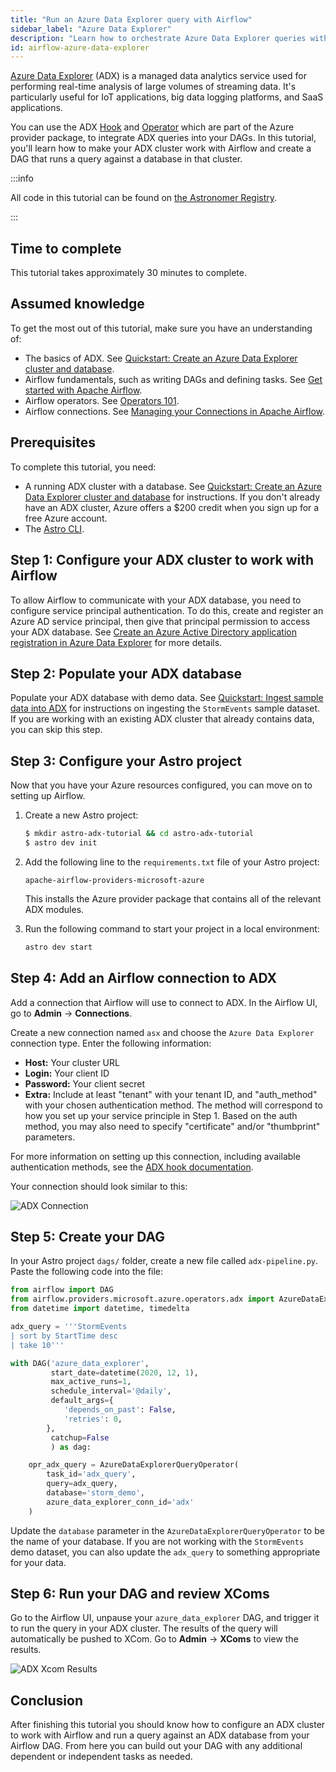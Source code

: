 ```yaml
---
title: "Run an Azure Data Explorer query with Airflow"
sidebar_label: "Azure Data Explorer"
description: "Learn how to orchestrate Azure Data Explorer queries with your Apache Airflow DAGs."
id: airflow-azure-data-explorer
---
```


[Azure Data Explorer](https://azure.microsoft.com/en-us/services/data-explorer/) (ADX) is a managed data analytics service used for performing real-time analysis of large volumes of streaming data. It's particularly useful for IoT applications, big data logging platforms, and SaaS applications.

You can use the ADX [Hook](https://registry.astronomer.io/providers/microsoft-azure/modules/azuredataexplorerhook) and [Operator](https://registry.astronomer.io/providers/microsoft-azure/modules/azuredataexplorerqueryoperator) which are part of the Azure provider package, to integrate ADX queries into your DAGs. In this tutorial, you'll learn how to make your ADX cluster work with Airflow and create a DAG that runs a query against a database in that cluster.

:::info

All code in this tutorial can be found on [the Astronomer Registry](https://registry.astronomer.io/dags/azure-data-explorer-tutorial).

:::

## Time to complete

This tutorial takes approximately 30 minutes to complete.

## Assumed knowledge

To get the most out of this tutorial, make sure you have an understanding of:

- The basics of ADX. See [Quickstart: Create an Azure Data Explorer cluster and database](https://docs.microsoft.com/en-us/azure/data-explorer/create-cluster-database-portal).
- Airflow fundamentals, such as writing DAGs and defining tasks. See [Get started with Apache Airflow](get-started-with-airflow.md).
- Airflow operators. See [Operators 101](what-is-an-operator.md).
- Airflow connections. See [Managing your Connections in Apache Airflow](connections.md).

## Prerequisites

To complete this tutorial, you need:

- A running ADX cluster with a database. See [Quickstart: Create an Azure Data Explorer cluster and database](https://docs.microsoft.com/en-us/azure/data-explorer/create-cluster-database-portal) for instructions. If you don't already have an ADX cluster, Azure offers a $200 credit when you sign up for a free Azure account.
- The [Astro CLI](https://docs.astronomer.io/astro/cli/get-started).

## Step 1: Configure your ADX cluster to work with Airflow

To allow Airflow to communicate with your ADX database, you need to configure service principal authentication. To do this, create and register an Azure AD service principal, then give that principal permission to access your ADX database. See [Create an Azure Active Directory application registration in Azure Data Explorer](https://docs.microsoft.com/en-us/azure/data-explorer/provision-azure-ad-app) for more details.

## Step 2: Populate your ADX database

Populate your ADX database with demo data. See [Quickstart: Ingest sample data into ADX](https://learn.microsoft.com/en-us/azure/data-explorer/ingest-sample-data?tabs=ingestion-wizard) for instructions on ingesting the `StormEvents` sample dataset. If you are working with an existing ADX cluster that already contains data, you can skip this step.

## Step 3: Configure your Astro project

Now that you have your Azure resources configured, you can move on to setting up Airflow.

1. Create a new Astro project:

    ```sh
    $ mkdir astro-adx-tutorial && cd astro-adx-tutorial
    $ astro dev init
    ```

2. Add the following line to the `requirements.txt` file of your Astro project:

    ```text
    apache-airflow-providers-microsoft-azure
    ```

    This installs the Azure provider package that contains all of the relevant ADX modules.

3. Run the following command to start your project in a local environment:

    ```sh
    astro dev start
    ```

## Step 4: Add an Airflow connection to ADX

Add a connection that Airflow will use to connect to ADX. In the Airflow UI, go to **Admin** -> **Connections**.

Create a new connection named `asx` and choose the `Azure Data Explorer` connection type. Enter the following information: 

- **Host:** Your cluster URL
- **Login:** Your client ID
- **Password:** Your client secret
- **Extra:** Include at least "tenant" with your tenant ID, and "auth_method" with your chosen authentication method. The method will correspond to how you set up your service principle in Step 1. Based on the auth method, you may also need to specify "certificate" and/or "thumbprint" parameters.

For more information on setting up this connection, including available authentication methods, see the [ADX hook documentation](https://registry.astronomer.io/providers/microsoft-azure/modules/azuredataexplorerhook).

Your connection should look similar to this:

![ADX Connection](/img/guides/adx_connection.png)

## Step 5: Create your DAG

In your Astro project `dags/` folder, create a new file called `adx-pipeline.py`. Paste the following code into the file:

```python
from airflow import DAG
from airflow.providers.microsoft.azure.operators.adx import AzureDataExplorerQueryOperator
from datetime import datetime, timedelta

adx_query = '''StormEvents
| sort by StartTime desc
| take 10'''

with DAG('azure_data_explorer',
         start_date=datetime(2020, 12, 1),
         max_active_runs=1,
         schedule_interval='@daily',
         default_args={
            'depends_on_past': False,
            'retries': 0,
        },
         catchup=False
         ) as dag:

    opr_adx_query = AzureDataExplorerQueryOperator(
        task_id='adx_query',
        query=adx_query,
        database='storm_demo',
        azure_data_explorer_conn_id='adx'
    )
```

Update the `database` parameter in the `AzureDataExplorerQueryOperator` to be the name of your database. If you are not working with the `StormEvents` demo dataset, you can also update the `adx_query` to something appropriate for your data.

## Step 6: Run your DAG and review XComs

Go to the Airflow UI, unpause your `azure_data_explorer` DAG, and trigger it to run the query in your ADX cluster. The results of the query will automatically be pushed to XCom. Go to **Admin** -> **XComs** to view the results.

![ADX Xcom Results](/img/guides/adx_xcom.png)

## Conclusion

After finishing this tutorial you should know how to configure an ADX cluster to work with Airflow and run a query against an ADX database from your Airflow DAG. From here you can build out your DAG with any additional dependent or independent tasks as needed.
